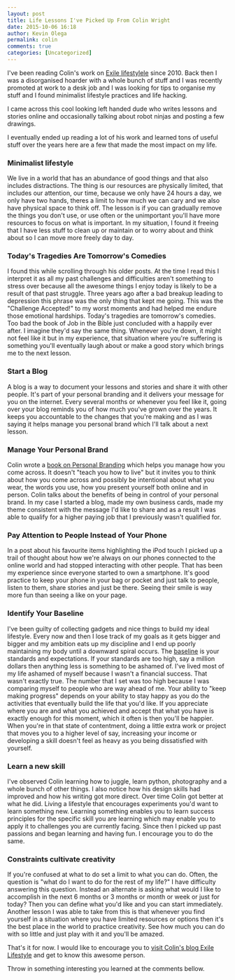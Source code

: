 ```yaml
---
layout: post
title: Life Lessons I've Picked Up From Colin Wright
date: 2015-10-06 16:18
author: Kevin Olega
permalink: colin
comments: true
categories: [Uncategorized]
---
```

I've been reading Colin's work on <a href="http://exilelifestyle.com">Exile lifestylele</a> since 2010. Back then I was a disorganised hoarder with a whole bunch of stuff and I was recently promoted at work to a desk job and I was looking for tips to organise my stuff and I found minimalist lifestyle practices and life hacking.

I came across this cool looking left handed dude who writes lessons and stories online and occasionally talking about robot ninjas and posting a few drawings.

I eventually ended up reading a lot of his work and learned tons of useful stuff over the years here are a few that made the most impact on my life.

<h3>Minimalist lifestyle</h3>

We live in a world that has an abundance of good things and that also includes distractions. The thing is our resources are physically limited, that includes our attention, our time, because we only have 24 hours a day, we only have two hands, theres a limit to how much we can cary and we also have physical space to think off. The lesson is if you can gradually remove the things you don't use, or use often or the unimportant you'll have more resources to focus on what is important. In my situation, I found it freeing that I have less stuff to clean up or maintain or to worry about and think about so I can move more freely day to day.

<h3>Today's Tragedies Are Tomorrow's Comedies</h3>

I found this while scrolling through his older posts. At the time I read this I interpret it as all my past challenges and difficulties aren't something to stress over because all the awesome things I enjoy today is likely to be a result of that past struggle. Three years ago after a bad breakup leading to depression this phrase was the only thing that kept me going. This was the "Challenge Accepted!" to my worst moments and had helped me endure those emotional hardships. Today's tragedies are tomorrow's comedies. Too bad the book of Job in the Bible just concluded with a happily ever after. I imagine they'd say the same thing. Whenever you're down, it might not feel like it but in my experience, that situation where you're suffering is something you'll eventually laugh about or make a good story which brings me to the next lesson.

<h3>Start a Blog</h3>

A blog is a way to document your lessons and stories and share it with other people. It's part of your personal branding and it delivers your message for you on the internet. Every several months or whenever you feel like it, going over your blog reminds you of how much you've grown over the years. It keeps you accountable to the changes that you're making and as I was saying it helps manage you personal brand which I'll talk about a next lesson.

<h3>Manage Your Personal Brand</h3>

Colin wrote a <a href="exilelifestyle.com/free-personal-branding-ebook/">book on Personal Branding</a> which helps you manage how you come across. It doesn't "teach you how to live" but it invites you to think about how you come across and possibly be intentional about what you wear, the words you use, how you present yourself both online and in person. Colin talks about the benefits of being in control of your personal brand. In my case I started a blog, made my own business cards, made my theme consistent with the message I'd like to share and as a result I was able to qualify for a higher paying job that I previously wasn't qualified for.

<h3>Pay Attention to People Instead of Your Phone</h3>

In a post about his favourite items highlighting the iPod touch I picked up a trail of thought about how we're always on our phones connected to the online world and had stopped interacting with other people. That has been my experience since everyone started to own a smartphone. It's good practice to keep your phone in your bag or pocket and just talk to people, listen to them, share stories and just be there. Seeing their smile is way more fun than seeing a like on your page.

<h3>Identify Your Baseline</h3>

I've been guilty of collecting gadgets and nice things to build my ideal lifestyle. Every now and then I lose track of my goals as it gets bigger and bigger and my ambition eats up my discipline and I end up poorly maintaining my body until a downward spiral occurs. The <a href="http://exilelifestyle.com/baseline/">baseline</a> is your standards and expectations. If your standards are too high, say a million dollars then anything less is something to be ashamed of. I've lived most of my life ashamed of myself because I wasn't a financial success. That wasn't exactly true. The number that I set was too high because I was comparing myself to people who are way ahead of me. Your ability to "keep making progress" depends on your ability to stay happy as you do the activities that eventually build the life that you'd like. If you appreciate where you are and what you achieved and accept that what you have is exactly enough for this moment, which it often is then you'll be happier. When you're in that state of contentment, doing a little extra work or project that moves you to a higher level of say, increasing your income or developing a skill doesn't feel as heavy as you being dissatisfied with yourself.

<h3>Learn a new skill</h3>

I've observed Colin learning how to juggle, learn python, photography and a whole bunch of other things. I also notice how his design skills had improved and how his writing got more direct. Over time Colin got better at what he did. Living a lifestyle that encourages experiments you'd want to learn something new. Learning something enables you to learn success principles for the specific skill you are learning which may enable you to apply it to challenges you are currently facing. Since then I picked up past passions and began learning and having fun. I encourage you to do the same.

<h3>Constraints cultivate creativity</h3>

If you're confused at what to do set a limit to what you can do. Often, the question is "what do I want to do for the rest of my life?" I have difficulty answering this question. Instead an alternate is asking what would I like to accomplish in the next 6 months or 3 months or month or week or just for today? Then you can define what you'd like and you can start immediately. Another lesson I was able to take from this is that whenever you find yourself in a situation where you have limited resources or options then it's the best place in the world to practice creativity. See how much you can do with so little and just play with it and you'll be amazed.

That's it for now. I would like to encourage you to <a href="http://exilelifestyle.com">visit Colin's blog Exile Lifestyle</a> and get to know this awesome person.

Throw in something interesting you learned at the comments bellow.
